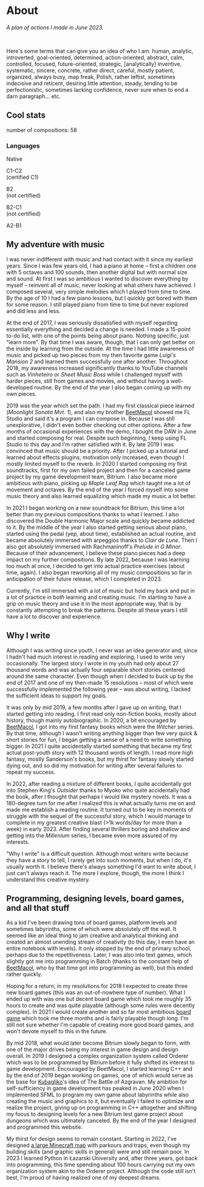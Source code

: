 <BackToOther></BackToOther>

# About

<MdImage img="other/about/about3.png" alt="Plan of Actions – June 2023"></MdImage>

*A plan of actions I made in June 2023.*

<br />

Here's some terms that can give you an idea of who I am: human, analytic, introverted, goal-oriented, determined, action-oriented, abstract, calm, controlled, focused, future-oriented, strategic, [analytically] inventive, systematic, sincere, concrete, rather direct, careful, mostly patient, organized, always busy, map freak, Polish, rather leftist, sometimes indecisive and reticent, desiring little attention, steady, tending to be perfectionistic, sometimes lacking confidence, never sure when to end a darn paragraph... etc.

## Cool stats

number of compositions: 58
<!-- favorite music scales: -->
<!-- time spent doing things -->

### Languages

<!-- <div class="flex flex-row space-x-1 gap-5"> -->

<div class="grid grid-cols-5 gap-2 mt-2 mb-4 ml-5 mr-5">

<div class="flex flex-col mx-auto text-center items-center text-main">

<MdImage img="lang/pl.png" height=50></MdImage>

<div>
Native
</div>

</div>

<div class="flex flex-col mx-auto text-center items-center text-main">

<MdImage img="lang/en.png" height=50></MdImage>
<div>C1-C2</div>
<div>(certified C1)</div>

</div>

<div class="flex flex-col mx-auto text-center items-center text-main">

<MdImage img="lang/es.png" height=50></MdImage>
<div>B2</div>
<div>(not certified)</div>

</div>

<div class="flex flex-col mx-auto text-center items-center text-main">

<MdImage img="lang/ru.png" height=50></MdImage>
<div>B2-C1</div>
<div>(not certified)</div>

</div>

<div class="flex flex-col mx-auto text-center items-center text-main">

<MdImage img="lang/ua.png" height=50></MdImage>
<div>A2-B1</div>

</div>

</div>

<!-- [can include section on why I like writng about myself, awareness, and so on] [the truth is I don't do it that often, the only place I really write about myself in is my diary I write every few months] -->

## My adventure with music

I was never indifferent with music and had contact with it since my earliest years. Since I was few years old, I had a piano at home – first a children one with 5 octaves and 100 sounds, then another digital but with normal size and sound. At first I was so ambitious I wanted to discover everything by myself – reinvent all of music, never looking at what others have achieved. I composed several, very simple melodies which I played from time to time. By the age of 10 I had a few piano lessons, but I quickly got bored with them for some reason. I still played piano from time to time but never explored and did less and less.

At the end of 2017, I was seriously dissatisfied with myself regarding essentially everything and decided a change is needed. I made a 15-point to-do list, with one of the points being about piano. Nothing specific, just "learn more". By that time I was aware, though, that I can only get better on the inside by learning from the outside. At the time I had little awareness of music and picked up two pieces from my then favorite game *Luigi's Mansion 2* and learned them successfully one after another. Throughout 2018, my awareness increased significantly thanks to YouTube channels such as *Vinheteiro* or *Sheet Music Boss* while I challenged myself with harder pieces, still from games and movies, and without having a well-developed routine. By the end of the year I also began coming up with my own pieces.

2019 was the year which set the path. I had my first classical piece learned (*Moonlight Sonata Mvt. 1*), and also my brother [BeetMacol](https://beetmacol.com) showed me FL Studio and said it's a program I can compose in. Because I was still unexplorative, I didn't even bother checking out other options. After a few months of occasional experiences with the demo, I bought the DAW in June and started composing for real. Despite such beginning, I keep using FL Studio to this day and I'm rather satisfied with it. By late 2019 I was convinced that music should be a priority. After I picked up a tutorial and learned about effects plugins, motivation only increased, even though I mostly limited myself to the reverb. In 2020 I started composing my first soundtracks, first for my own failed project and then for a canceled game project by my game development team, Bitrium. I also became more ambitious with piano, picking up *Maple Leaf Rag* which taught me a lot of movement and octaves. By the end of the year I forced myself into some music theory and also learned equalizing which made my music a lot better.

In 2021 I began working on a new soundtrack for Bitrium, this time a lot better than my previous compositions thanks to what I learned. I also discovered the Double Harmonic Major scale and quickly became addicted to it. By the middle of the year I also started getting serious about piano, started using the pedal (yep, about time), established an actual routine, and became absolutely immersed with arpeggios thanks to *Clair de Lune*. Then I also got absolutely immersed with Rachmaninoff's *Prelude in G Minor*. Because of their advancement, I believe these piano pieces had a deep impact on my further compositions. By late 2022, because I was learning too much at once, I decided to get into actual practice exercises (about time, again). I also began reworking all of my music compositions so far in anticipation of their future release, which I completed in 2023.

Currently, I'm still immersed with a lot of music but hold my back and put in a lot of practice in both learning and creating music. I'm starting to have a grip on music theory and use it in the most appropriate way, that is by constantly attempting to break the patterns. Despite all these years I still have a lot to discover and experience.

## Why I write

Although I was writing since youth, I never was an idea generator and, since I hadn't had much interest in reading and exploring, I used to write very occasionally. The largest story I wrote in my youth had only about 27 thousand words and was actually four separable short stories centered around the same character. Even though when I decided to buck up by the end of 2017 and one of my then-made 15 resolutions – most of which were successfully implemented the following year – was about writing, I lacked the sufficient ideas to support my goals.

It was only by mid 2019, a few months after I gave up on writing, that I started getting into reading. I first read only non-fiction books, mostly about history, though mainly autobiographic. In 2020, a bit encouraged by [BeetMacol](https://beetmacol.com), I got into my first fantasy books which were the *Witcher* series. By that time, although I wasn't writing anything bigger than few very quick & short stories for fun, I began getting a sense of a need to write something bigger. In 2021 I quite accidentally started something that became my first actual post-youth story with 12 thousand words of length. I read more high fantasy, mostly Sanderson's books, but my thirst for fantasy slowly started dying out, and so did my motivation for writing after several failures to repeat my success.

In 2022, after reading a mixture of different books, I quite accidentally got into Stephen King's *Outsider* thanks to Myoko who quite accidentally had the book, after I thought that perhaps I would like mystery novels. It was a 180-degree turn for me after I realized this is what actually turns me on and made me establish a reading routine. It turned out to be key in moments of struggle with the sequel of the successful story, which I would manage to complete in my greatest creative blast (>1k words/day for more than a week) in early 2023. After finding several thrillers boring and shallow and getting into the *Millenium* series, I became even more assured of my interests.

"Why I write" is a difficult question. Although most writers write because they have a story to tell, I rarely get into such moments, but when I do, it's usually worth it. I believe there's always something I'd want to write about, I just can't always reach it. The more I explore, though, the more I think I understand this creative mystery.

## Programming, designing levels, board games, and all that stuff

As a kid I've been drawing tons of board games, platform levels and sometimes labyrinths, some of which were absolutely off the wall. It seemed like an ideal thing to jam creative and analytical thinking and created an almost unending stream of creativity (to this day, I even have an entire notebook with levels). It only stopped by the end of primary school, perhaps due to the repetitiveness. Later, I was also into text games, which slightly got me into programming in Batch (thanks to the constant help of [BeetMacol](https://beetmacol.com), who by that time got into programming as well), but this ended rather quickly.

Hoping for a return, in my resolutions for 2018 I expected to create three new board games (this was an out-of-nowhere type of number). What I ended up with was one but decent board game which took me roughly 35 hours to create and was quite playable (although some rules were decently complex). In 2021 I would create another and so far most ambitious [board game](../other/łowcy-niebios) which took me three months and is fairly playable though long. I'm still not sure whether I'm capable of creating more good board games, and won't devote myself to this in the future.

By mid 2018, what would later become Bitrium slowly began to form, with one of the major drives being my interest in game design and design overall. In 2019 I designed a complex organization system called Orderer which was to be programmed by Bitrium before it fully shifted its interest to game development. Encouraged by BeetMacol, I started learning C++ and by the end of 2019 began working on games, one of which would serve as the base for [Kubagliko](https://glikopl.github.io/)'s idea of The Battle of Azgravan. My ambition for self-sufficiency in game development has peaked in June 2020 when I implemented SFML to program my own game about labyrinths while also creating the music and graphics to it, but eventually I failed to optimize and realize the project, giving up on programming in C++ altogether and shifting my focus to designing levels for a new Bitrium test game project about dungeons which was ultimately canceled. By the end of the year I designed and programmed this website.

My thirst for design seems to remain constant. Starting in 2022, I've designed [a large Minecraft map](../other/danaikor) with parkours and traps, even though my building skills (and graphic skills in general) were and still remain poor. In 2023 I learned Python in Łazarski University and, after three years, got back into programming, this time spending about 100 hours carrying out my own organization system akin to the Orderer project. Although the code still isn't best, I'm proud of having realized one of my deepest dreams.

<br />

<MdImage img="other/about/NGVHQ.png" height=500></MdImage>
